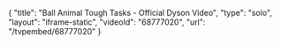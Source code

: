 {
    "title": "Ball Animal Tough Tasks - Official Dyson Video",
    "type": "solo",
    "layout": "iframe-static",
    "videoId": "68777020",
    "url": "\/tvpembed\/68777020"
}